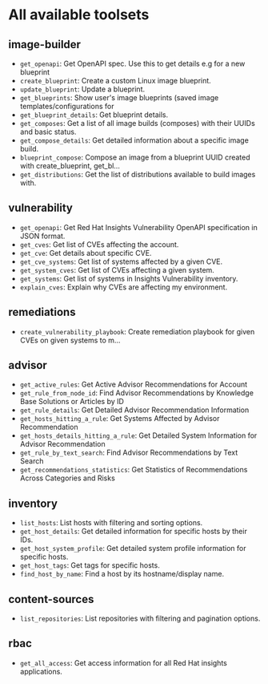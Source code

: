 # All available toolsets

## image-builder
- `get_openapi`: Get OpenAPI spec. Use this to get details e.g for a new blueprint
- `create_blueprint`: Create a custom Linux image blueprint.
- `update_blueprint`: Update a blueprint.
- `get_blueprints`: Show user's image blueprints (saved image templates/configurations for
- `get_blueprint_details`: Get blueprint details.
- `get_composes`: Get a list of all image builds (composes) with their UUIDs and basic status.
- `get_compose_details`: Get detailed information about a specific image build.
- `blueprint_compose`: Compose an image from a blueprint UUID created with create_blueprint, get_bl…
- `get_distributions`: Get the list of distributions available to build images with.

## vulnerability
- `get_openapi`: Get Red Hat Insights Vulnerability OpenAPI specification in JSON format.
- `get_cves`: Get list of CVEs affecting the account.
- `get_cve`: Get details about specific CVE.
- `get_cve_systems`: Get list of systems affected by a given CVE.
- `get_system_cves`: Get list of CVEs affecting a given system.
- `get_systems`: Get list of systems in Insights Vulnerability inventory.
- `explain_cves`: Explain why CVEs are affecting my environment.

## remediations
- `create_vulnerability_playbook`: Create remediation playbook for given CVEs on given systems to m…

## advisor
- `get_active_rules`: Get Active Advisor Recommendations for Account
- `get_rule_from_node_id`: Find Advisor Recommendations by Knowledge Base Solutions or Articles by ID
- `get_rule_details`: Get Detailed Advisor Recommendation Information
- `get_hosts_hitting_a_rule`: Get Systems Affected by Advisor Recommendation
- `get_hosts_details_hitting_a_rule`: Get Detailed System Information for Advisor Recommendation
- `get_rule_by_text_search`: Find Advisor Recommendations by Text Search
- `get_recommendations_statistics`: Get Statistics of Recommendations Across Categories and Risks

## inventory
- `list_hosts`: List hosts with filtering and sorting options.
- `get_host_details`: Get detailed information for specific hosts by their IDs.
- `get_host_system_profile`: Get detailed system profile information for specific hosts.
- `get_host_tags`: Get tags for specific hosts.
- `find_host_by_name`: Find a host by its hostname/display name.

## content-sources
- `list_repositories`: List repositories with filtering and pagination options.

## rbac
- `get_all_access`: Get access information for all Red Hat insights applications.
